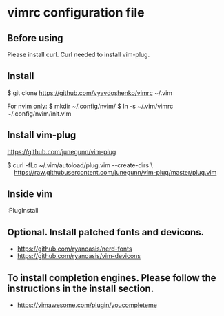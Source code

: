 # vimrc configuration file

## Before using
Please install curl. Curl needed to install vim-plug.

## Install
$ git clone https://github.com/vyavdoshenko/vimrc ~/.vim

For nvim only:
$ mkdir ~/.config/nvim/
$ ln -s ~/.vim/vimrc ~/.config/nvim/init.vim

## Install vim-plug
https://github.com/junegunn/vim-plug

$ curl -fLo ~/.vim/autoload/plug.vim --create-dirs \\<br/>
&nbsp;&nbsp;&nbsp;&nbsp;https://raw.githubusercontent.com/junegunn/vim-plug/master/plug.vim

## Inside vim
:PlugInstall

## Optional. Install patched fonts and devicons.
- https://github.com/ryanoasis/nerd-fonts
- https://github.com/ryanoasis/vim-devicons

## To install completion engines. Please follow the instructions in the install section.
- https://vimawesome.com/plugin/youcompleteme
